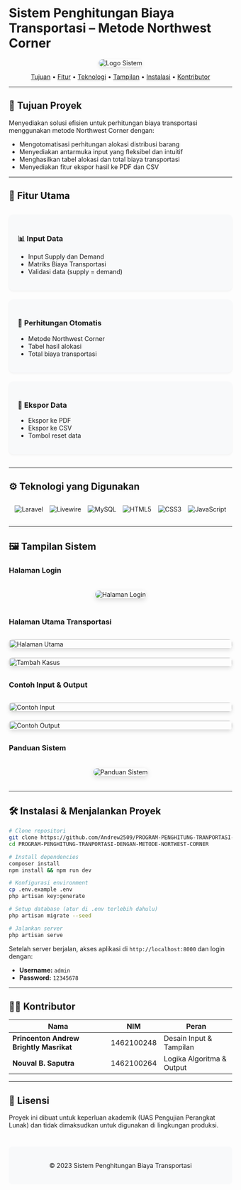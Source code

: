 # Sistem Penghitungan Biaya Transportasi – Metode Northwest Corner

<p align="center">
  <img src="./public/Test/Image/logo.png" alt="Logo Sistem" style="border-radius: 10px; box-shadow: 0 4px 8px rgba(0,0,0,0.1);">
</p>

<div align="center">
  <a href="#tujuan-proyek">Tujuan</a> •
  <a href="#fitur-utama">Fitur</a> •
  <a href="#teknologi-yang-digunakan">Teknologi</a> •
  <a href="#tampilan-sistem">Tampilan</a> •
  <a href="#instalasi--menjalankan-proyek">Instalasi</a> •
  <a href="#kontributor">Kontributor</a>
</div>

---

## 🧭 Tujuan Proyek
Menyediakan solusi efisien untuk perhitungan biaya transportasi menggunakan metode Northwest Corner dengan:
- Mengotomatisasi perhitungan alokasi distribusi barang
- Menyediakan antarmuka input yang fleksibel dan intuitif
- Menghasilkan tabel alokasi dan total biaya transportasi
- Menyediakan fitur ekspor hasil ke PDF dan CSV

---

## 🔧 Fitur Utama
<div style="display: grid; grid-template-columns: repeat(auto-fit, minmax(300px, 1fr)); gap: 20px; margin: 30px 0;">
  <div style="background: #f8f9fa; padding: 20px; border-radius: 10px; box-shadow: 0 2px 4px rgba(0,0,0,0.05);">
    <h3>📊 Input Data</h3>
    <ul>
      <li>Input Supply dan Demand</li>
      <li>Matriks Biaya Transportasi</li>
      <li>Validasi data (supply = demand)</li>
    </ul>
  </div>
  
  <div style="background: #f8f9fa; padding: 20px; border-radius: 10px; box-shadow: 0 2px 4px rgba(0,0,0,0.05);">
    <h3>🧮 Perhitungan Otomatis</h3>
    <ul>
      <li>Metode Northwest Corner</li>
      <li>Tabel hasil alokasi</li>
      <li>Total biaya transportasi</li>
    </ul>
  </div>
  
  <div style="background: #f8f9fa; padding: 20px; border-radius: 10px; box-shadow: 0 2px 4px rgba(0,0,0,0.05);">
    <h3>💾 Ekspor Data</h3>
    <ul>
      <li>Ekspor ke PDF</li>
      <li>Ekspor ke CSV</li>
      <li>Tombol reset data</li>
    </ul>
  </div>
</div>

---

## ⚙️ Teknologi yang Digunakan
<div style="display: flex; justify-content: center; flex-wrap: wrap; gap: 15px; margin: 30px 0;">
  <img src="https://img.shields.io/badge/Laravel-FF2D20?style=for-the-badge&logo=laravel&logoColor=white" alt="Laravel">
  <img src="https://img.shields.io/badge/Livewire-4e56a6?style=for-the-badge&logo=livewire&logoColor=white" alt="Livewire">
  <img src="https://img.shields.io/badge/MySQL-4479A1?style=for-the-badge&logo=mysql&logoColor=white" alt="MySQL">
  <img src="https://img.shields.io/badge/HTML5-E34F26?style=for-the-badge&logo=html5&logoColor=white" alt="HTML5">
  <img src="https://img.shields.io/badge/CSS3-1572B6?style=for-the-badge&logo=css3&logoColor=white" alt="CSS3">
  <img src="https://img.shields.io/badge/JavaScript-F7DF1E?style=for-the-badge&logo=javascript&logoColor=black" alt="JavaScript">
</div>

---

## 🖼 Tampilan Sistem

### Halaman Login
<div style="text-align: center;">
  <img src="./public/Test/Image/login.png" alt="Halaman Login" style="max-width: 80%; border-radius: 8px; box-shadow: 0 4px 12px rgba(0,0,0,0.15); margin: 20px 0;">
</div>

### Halaman Utama Transportasi
<div style="display: grid; grid-template-columns: repeat(auto-fit, minmax(400px, 1fr)); gap: 20px; margin: 30px 0;">
  <div>
    <img src="./public/Test/Image/tampulan-utama.png" alt="Halaman Utama" style="width: 100%; border-radius: 8px; box-shadow: 0 4px 8px rgba(0,0,0,0.1);">
  </div>
  <div>
    <img src="./public/Test/Image/tambah-kasus.png" alt="Tambah Kasus" style="width: 100%; border-radius: 8px; box-shadow: 0 4px 8px rgba(0,0,0,0.1);">
  </div>
</div>

### Contoh Input & Output
<div style="display: grid; grid-template-columns: repeat(auto-fit, minmax(400px, 1fr)); gap: 20px; margin: 30px 0;">
  <div>
    <img src="./public/Test/Image/Input.png" alt="Contoh Input" style="width: 100%; border-radius: 8px; box-shadow: 0 4px 8px rgba(0,0,0,0.1);">
  </div>
  <div>
    <img src="./public/Test/Image/Output.png" alt="Contoh Output" style="width: 100%; border-radius: 8px; box-shadow: 0 4px 8px rgba(0,0,0,0.1);">
  </div>
</div>

### Panduan Sistem
<div style="text-align: center;">
  <img src="./public/Test/Image/panduan.png" alt="Panduan Sistem" style="max-width: 80%; border-radius: 8px; box-shadow: 0 4px 12px rgba(0,0,0,0.15); margin: 20px 0;">
</div>

---

## 🛠 Instalasi & Menjalankan Proyek

```bash
# Clone repositori
git clone https://github.com/Andrew2509/PROGRAM-PENGHITUNG-TRANPORTASI-DENGAN-METODE-NORTWEST-CORNER.git
cd PROGRAM-PENGHITUNG-TRANPORTASI-DENGAN-METODE-NORTWEST-CORNER

# Install dependencies
composer install
npm install && npm run dev

# Konfigurasi environment
cp .env.example .env
php artisan key:generate

# Setup database (atur di .env terlebih dahulu)
php artisan migrate --seed

# Jalankan server
php artisan serve
```

Setelah server berjalan, akses aplikasi di `http://localhost:8000` dan login dengan:
- **Username:** `admin`
- **Password:** `12345678`

---

## 👨‍💻 Kontributor

| Nama | NIM | Peran |
|------|-----|-------|
| **Princenton Andrew Brightly Masrikat** | 1462100248 | Desain Input & Tampilan |
| **Nouval B. Saputra** | 1462100264 | Logika Algoritma & Output |

---

## 📜 Lisensi
Proyek ini dibuat untuk keperluan akademik (UAS Pengujian Perangkat Lunak) dan tidak dimaksudkan untuk digunakan di lingkungan produksi.

<div style="text-align: center; margin-top: 40px; padding: 20px; background: #f8f9fa; border-radius: 8px;">
  <p>© 2023 Sistem Penghitungan Biaya Transportasi</p>
</div>
